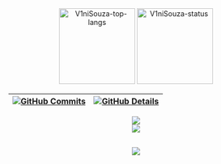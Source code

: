 <div align="center">
   <img
      alt="V1niSouza-top-langs"
      src="https://github-readme-stats.vercel.app/api/top-langs/?username=V1niSouza&show_icons=true&theme=github_dark&layout=compact&langs_count=10"
      height="150em">
   <img
      alt="V1niSouza-status"
      src="https://github-readme-stats.vercel.app/api?username=V1niSouza&show_icons=true&theme=github_dark&count_private=true&include_all_commits"
      height="150em">
</div>

  
 | [![GitHub Commits](http://github-profile-summary-cards.vercel.app/api/cards/productive-time?username=V1niSouza&theme=dracula&utcOffset=-3)](https://github.com/vn7n24fzkq/github-profile-summary-cards) | [![GitHub Details](http://github-profile-summary-cards.vercel.app/api/cards/profile-details?username=V1niSouza&theme=dracula)](https://github.com/vn7n24fzkq/github-profile-summary-cards) |  
 | ----------- | ----------- |


 
  <div align="center" >
<a href="https://skillicons.dev"   >
  <img src="https://skillicons.dev/icons?i=git,github,linkedin,vscode,gmail,visualstudio,arduino,bootstrap,c,cs,cpp,css,express,html,java,js,latex,mysql,nodejs,npm,py,react,regex,wordpress" />
</a>
  <br/>
  </div>

   <div align="center">
<a href="https://skillicons.dev"   >
  <img src="https://skillicons.dev/icons?i=github,linkedin,gmail"/>
</a>
  <br />
  </div>

 
##
   <div align="center" >
     <img src="https://github-profile-trophy.vercel.app/?username=V1niSouza&row=1&column=6&theme=dracula&margin-w=15&margin-h=15"/>
  </div>
  
 






 
  
  

  



